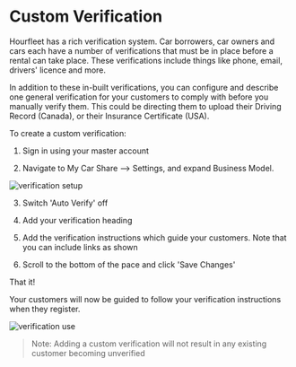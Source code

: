 # Custom Verification

Hourfleet has a rich verification system. Car borrowers, car owners and cars each have a number of verifications that must be in place before a rental can take place. These verifications include things like phone, email, drivers' licence and more.

In addition to these in-built verifications, you can configure and describe one general verification for your customers to comply with before you manually verify them. This could be directing them to upload their Driving Record (Canada), or their Insurance Certificate (USA). 

To create a custom verification:

1. Sign in using your master account 

2. Navigate to My Car Share --> Settings, and expand Business Model.    


![verification setup](/images/VerificationCustomSetup.png)

3. Switch 'Auto Verify' off 

4. Add your verification heading  

5. Add the verification instructions which guide your customers. Note that you can include links as shown  

6. Scroll to the bottom of the pace and click 'Save Changes'  

That it!

Your customers will now be guided to follow your verification instructions when they register.

![verification use](/images/VerificationCustomUse.png)




>Note: Adding a custom verification will not result in any existing customer becoming unverified

 
